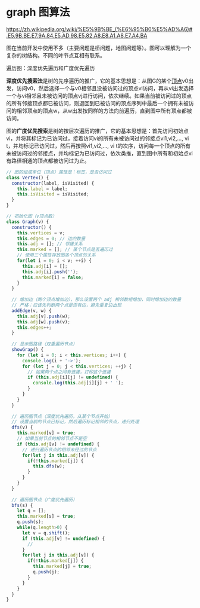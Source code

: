 # graph 图算法

https://zh.wikipedia.org/wiki/%E5%9B%BE_(%E6%95%B0%E5%AD%A6)#.E5.9B.BE.E7.9A.84.E5.AD.98.E5.82.A8.E8.A1.A8.E7.A4.BA

图在当前开发中使用不多（主要问题是桥问题，地图问题等）。图可以理解为一个复杂的树结构。不同的叶节点互相有联系。

遍历图：深度优先遍历和广度优先遍历

**深度优先搜索法**是树的先序遍历的推广，它的基本思想是：从图G的某个[顶点](https://zh.wikipedia.org/wiki/顶点_(图论))v0出发，访问v0，然后选择一个与v0相邻且没被访问过的顶点vi访问，再从vi出发选择一个与vi相邻且未被访问的顶点vj进行访问，依次继续。如果当前被访问过的顶点的所有邻接顶点都已被访问，则退回到已被访问的顶点序列中最后一个拥有未被访问的相邻顶点的顶点w，从w出发按同样的方法向前遍历，直到图中所有顶点都被访问。

图的**广度优先搜索**是树的按层次遍历的推广，它的基本思想是：首先访问初始点vi，并将其标记为已访问过，接着访问vi的所有未被访问过的邻接点vi1,vi2,…, vi t，并均标记已访问过，然后再按照vi1,vi2,…, vi t的次序，访问每一个顶点的所有未被访问过的邻接点，并均标记为已访问过，依次类推，直到图中所有和初始点vi有路径相通的顶点都被访问过为止。

~~~js
// 图的组成单位（顶点）属性是：标签，是否访问过
class Vertex() {
  constructor(label, isVisited) {
    this.label = label;
    this.isVisited = isVisited;
  }
}

// 初始化图（v顶点数）
class Graph(v) {
  constructor() {
    this.vertices = v;
    this.edges = 0; // 边的数量
    this.adj = []; // 邻接关系
    this.marked = []; // 某个节点是否遍历过
    // 使用三个属性存放图各个顶点的关系
    for(let i = 0; i < v; ++i) {
      this.adj[i] = [];
      this.adj[i].push('');
      this.marked[i] = false;
    }
  }
	
  // 增加边（两个顶点增加边），那么设置两个 adj 相邻数组增加，同时增加边的数量
  // 严格：应该先判断两个点是否有边，避免重复边出现
  addEdge(v, w) {
    this.adj[v].push(w);
    this.adj[w].push(v);
    this.edges++;
  }
	
  // 显示图路径（双重遍历节点）
  showGrap() {
    for (let i = 0; i < this.vertices; i++) {
      console.log(i + '->');
      for (let j = 0; j < this.vertices; ++j) {
        // 如果两个点之间有连接，打印这个连接
        if (this.adj[i][j] != undefined) {
          console.log(this.adj[i][j] + ' ');
        }
      }
    }
  }
	
  // 遍历图节点（深度优先遍历，从某个节点开始）
  // 设置当前的节点已标记，然后遍历标记相邻的节点，递归处理
  dfs(v) {
    this.marked[v] = true;
    // 如果当前节点的相邻节点不是空
    if (this.adj[v] != undefined) {
      // 递归遍历节点的相邻未经过的节点
      for(let j in this.adj[v]) {
        if(!this.marked[j]) {
          this.dfs(w);
        }
      }
    }
  }
	
  // 遍历图节点（广度优先遍历）
  bfs(s) {
    let q = [];
    this.marked[s] = true;
    q.push(s);
    while(q.length>0) {
      let v = q.shift();
      if (this.adj[v] != undefined) {
        //
      }
      for(let j in this.adj[v]) {
        if(!this.marked[j]) {
          this.marked[j] = true; 
          q.push(j);
        }
      }
    }
  }
}
~~~

